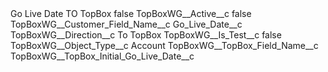 <?xml version="1.0" encoding="UTF-8"?>
<CustomMetadata xmlns="http://soap.sforce.com/2006/04/metadata" xmlns:xsi="http://www.w3.org/2001/XMLSchema-instance" xmlns:xsd="http://www.w3.org/2001/XMLSchema">
    <label>Go Live Date TO TopBox</label>
    <protected>false</protected>
    <values>
        <field>TopBoxWG__Active__c</field>
        <value xsi:type="xsd:boolean">false</value>
    </values>
    <values>
        <field>TopBoxWG__Customer_Field_Name__c</field>
        <value xsi:type="xsd:string">Go_Live_Date__c</value>
    </values>
    <values>
        <field>TopBoxWG__Direction__c</field>
        <value xsi:type="xsd:string">To TopBox</value>
    </values>
    <values>
        <field>TopBoxWG__Is_Test__c</field>
        <value xsi:type="xsd:boolean">false</value>
    </values>
    <values>
        <field>TopBoxWG__Object_Type__c</field>
        <value xsi:type="xsd:string">Account</value>
    </values>
    <values>
        <field>TopBoxWG__TopBox_Field_Name__c</field>
        <value xsi:type="xsd:string">TopBoxWG__TopBox_Initial_Go_Live_Date__c</value>
    </values>
</CustomMetadata>
